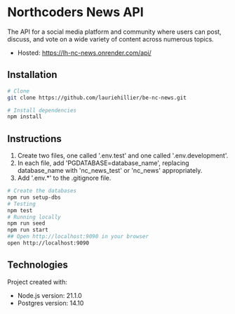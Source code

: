 # Northcoders News API
The API for a social media platform and community where users can post, discuss, and vote on a wide variety of content across numerous topics.
* Hosted: https://lh-nc-news.onrender.com/api/
## Installation
```bash
# Clone 
git clone https://github.com/lauriehillier/be-nc-news.git

# Install dependencies
npm install
```
## Instructions
1. Create two files, one called '.env.test' and one called '.env.development'.
2. In each file, add 'PGDATABASE=database_name', replacing database_name with 'nc_news_test' or 'nc_news' appropriately.
3. Add '.env.*' to the .gitignore file.
```bash
# Create the databases
npm run setup-dbs
# Testing
npm test
# Running locally
npm run seed
npm run start
## Open http://localhost:9090 in your browser
open http://localhost:9090
```
## Technologies
Project created with:
* Node.js version: 21.1.0
* Postgres version: 14.10
